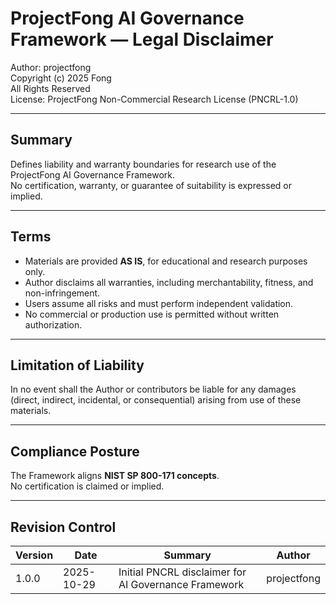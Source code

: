 # ProjectFong AI Governance Framework — Legal Disclaimer  
Author: projectfong  
Copyright (c) 2025 Fong  
All Rights Reserved  
License: ProjectFong Non-Commercial Research License (PNCRL-1.0)

---

## Summary
Defines liability and warranty boundaries for research use of the ProjectFong AI Governance Framework.  
No certification, warranty, or guarantee of suitability is expressed or implied.

---

## Terms
* Materials are provided **AS IS**, for educational and research purposes only.  
* Author disclaims all warranties, including merchantability, fitness, and non-infringement.  
* Users assume all risks and must perform independent validation.  
* No commercial or production use is permitted without written authorization.

---

## Limitation of Liability
In no event shall the Author or contributors be liable for any damages (direct, indirect, incidental, or consequential) arising from use of these materials.

---

## Compliance Posture
The Framework aligns **NIST SP 800-171 concepts**.  
No certification is claimed or implied.

---

## Revision Control
| Version | Date | Summary | Author |
|---------|------|----------|--------|
| 1.0.0 | 2025-10-29 | Initial PNCRL disclaimer for AI Governance Framework | projectfong |
